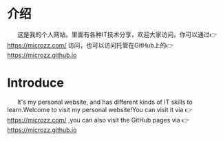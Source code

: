 # 介绍
&nbsp;&nbsp;&nbsp;&nbsp;&nbsp;&nbsp;这是我的个人网站。里面有各种IT技术分享，欢迎大家访问。你可以通过👉https://microzz.com/ 访问，也可以访问托管在GitHub上的👉https://microzz.github.io 

# Introduce
&nbsp;&nbsp;&nbsp;&nbsp;&nbsp;&nbsp;It's my personal website, and has different kinds of IT skills to learn.Welcome to visit my personal website!You can visit it via 👉 https://microzz.com/ ,you can also visit the GitHub pages via 👉 https://microzz.github.io


